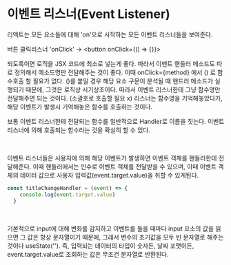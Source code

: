 # 이벤트 리스너(Event Listener)

리액트는 모든 요소들에 대해 'on'으로 시작하는 모든 이벤트 리스너들을 보여준다.



버튼 클릭리스너 'onClick' -> <button onClick={() => {}}></button>



되도록이면 로직을 JSX 코드에 최소로 넣는게 좋다. 따라서 이벤트 핸들러 메소드도 따로 정의해서 메소드명만 전달해주는 것이 좋다. 이때 onClick={method} 에서 () 로 함수호출 할 필요가 없다. ()를 붙일 경우 해당 요소 구문이 분석될 때 핸드러 메소드가 실행되기 때문에, 그것은 로직상 시기상조이다. 따라서 이벤트 리스너한테 그냥 함수명만 전달해주면 되는 것이다. (소괄호로 호출할 필요 x) 리스너는 함수명을 기억해놓았다가, 해당 이벤트가 발생시 기억해놓은 함수를 호출하는 것이다.

보통 이벤트 리스너한테 전달되는 함수를 일반적으로 Handler로 이름을 짓는다. 이벤트 리스너에 의해 호출되는 함수라는 것을 확실히 할 수 있다.

<br>

이벤트 리스너들은 사용자에 의해 해당 이벤트가 발생하면 이벤트 객체를 핸들러한테 전달해준다. 이때 핸들러에서는 인수로 이벤트 객체를 전달받을 수 있으며, 이때 이벤트 객체의 데이터 값으로 사용자 입력값(event.target.value)을 취할 수 있게된다.

```javascript
const titleChangeHandler = (event) => {
    console.log(event.target.value)
  }
```

<br>

기본적으로 input에 대해 변화를 감지하고 이벤트를 들을 때마다 input 요소의 값을 읽으면 그 값은 항상 문자열이기 때문에, 그래서 변수의 초기값을 모두 빈 문자열로 해주는 것이다 useState(''). 즉, 입력되는 데이터의 타입이 숫자든, 날짜 포맷이든, event.target.value로 조회하는 값은 무조건 문자열로 반환된다.